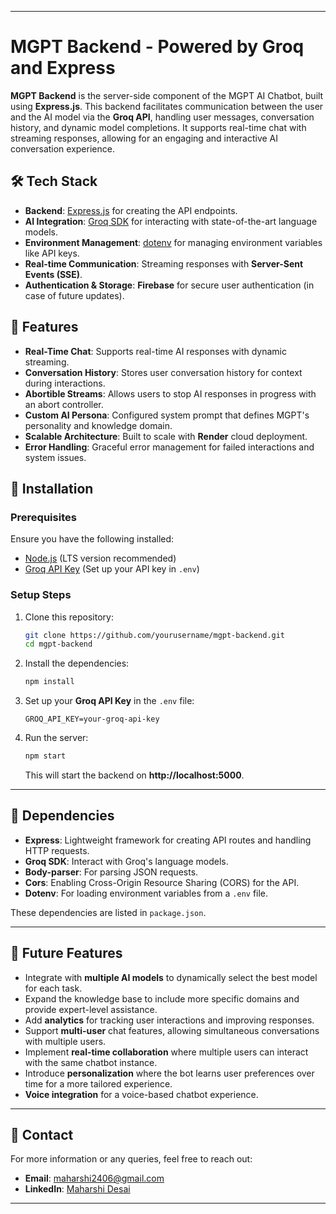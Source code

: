 
---

# MGPT Backend - Powered by Groq and Express

**MGPT Backend** is the server-side component of the MGPT AI Chatbot, built using **Express.js**. This backend facilitates communication between the user and the AI model via the **Groq API**, handling user messages, conversation history, and dynamic model completions. It supports real-time chat with streaming responses, allowing for an engaging and interactive AI conversation experience.

## 🛠️ **Tech Stack**

- **Backend**: [Express.js](https://expressjs.com/) for creating the API endpoints.
- **AI Integration**: [Groq SDK](https://groq.com/) for interacting with state-of-the-art language models.
- **Environment Management**: [dotenv](https://www.npmjs.com/package/dotenv) for managing environment variables like API keys.
- **Real-time Communication**: Streaming responses with **Server-Sent Events (SSE)**.
- **Authentication & Storage**: **Firebase** for secure user authentication (in case of future updates).

## 🎨 **Features**

- **Real-Time Chat**: Supports real-time AI responses with dynamic streaming.
- **Conversation History**: Stores user conversation history for context during interactions.
- **Abortible Streams**: Allows users to stop AI responses in progress with an abort controller.
- **Custom AI Persona**: Configured system prompt that defines MGPT's personality and knowledge domain.
- **Scalable Architecture**: Built to scale with **Render** cloud deployment.
- **Error Handling**: Graceful error management for failed interactions and system issues.

## 🚀 **Installation**

### Prerequisites

Ensure you have the following installed:

- [Node.js](https://nodejs.org/) (LTS version recommended)
- [Groq API Key](https://groq.com/) (Set up your API key in `.env`)

### Setup Steps

1. Clone this repository:
   ```bash
   git clone https://github.com/yourusername/mgpt-backend.git
   cd mgpt-backend
   ```

2. Install the dependencies:
   ```bash
   npm install
   ```

3. Set up your **Groq API Key** in the `.env` file:
   ```env
   GROQ_API_KEY=your-groq-api-key
   ```

4. Run the server:
   ```bash
   npm start
   ```

   This will start the backend on **http://localhost:5000**.

---

## 🔧 **Dependencies**

- **Express**: Lightweight framework for creating API routes and handling HTTP requests.
- **Groq SDK**: Interact with Groq's language models.
- **Body-parser**: For parsing JSON requests.
- **Cors**: Enabling Cross-Origin Resource Sharing (CORS) for the API.
- **Dotenv**: For loading environment variables from a `.env` file.
  
These dependencies are listed in `package.json`.

---

## 📜 **Future Features**

- Integrate with **multiple AI models** to dynamically select the best model for each task.
- Expand the knowledge base to include more specific domains and provide expert-level assistance.
- Add **analytics** for tracking user interactions and improving responses.
- Support **multi-user** chat features, allowing simultaneous conversations with multiple users.
- Implement **real-time collaboration** where multiple users can interact with the same chatbot instance.
- Introduce **personalization** where the bot learns user preferences over time for a more tailored experience.
- **Voice integration** for a voice-based chatbot experience.

---

## 💬 **Contact**

For more information or any queries, feel free to reach out:

- **Email**: [maharshi2406@gmail.com](mailto:maharshi2406@gmail.com)
- **LinkedIn**: [Maharshi Desai](https://www.linkedin.com/in/maharshi-desai-30143a279/)

---
